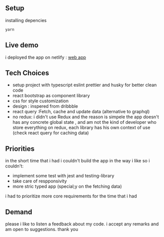 ## Setup

installing depencies

```bash
yarn
```

## Live demo

i deployed the app on netlify : <a href="https://star-wars-twazan.netlify.app" target="_blank">web app</a>

## Tech Choices

- setup project with typescript eslint prettier and husky for better clean code
- react bootstrap as component library
- css for style customization
- design : inspered from dribbble
- react query :Fetch, cache and update data (alternative to graphql)
- no redux: i didn't use Redux and the reason is simpele the app doesn't has any concrete global state , and am not the kind of developer who store everything on redux, each library has his own context of use (check react query for caching data)

## Priorities

in the short time that i had i couldn't build the app in the way i like so i couldn't:

- implement some test with jest and testing-library
- take care of respponsivity
- more stric typed app (special;y on the fetching data)

i had to prioritize more core requirements for the time that i had

## Demand

please i like to listen a feedback about my code. i accept any remarks and am open to suggestions. thank you
